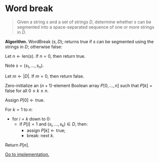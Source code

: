 # Word break

> Given a string $s$ and a set of strings $D$, determine whether $s$ can be
> segmented into a space-separated sequence of one or more strings in $D$.

**Algorithm.** WordBreak $(s,D)$; returns $\text{true}$ if $s$ can be segmented
using the strings in $D$; otherwise $\text{false}$:

Let $n\leftarrow\text{len}(s)$. If $n=0$, then return $\text{true}$.

Note $s=(s_1,\dots,s_n)$.

Let $m\leftarrow|D|$. If $m=0$, then return $\text{false}$.

Zero-initialize an $(n+1)$-element Boolean array $P[0,\dots,n]$ such that
$P[k]=\text{false}$ for all $0\leq k\leq n$.

Assign $P[0]\leftarrow\text{true}$.

For $k=1$ to $n$:

- for $i=k$ down to $0$:
  - if $P[i]=1$ and $(s_i,\dots,s_k)\in D$, then:
    - assign $P[k]\leftarrow\text{true}$;
    - break: next $k$.

Return $P[n]$.

[Go to implementation.](../../src/dynamic_programming/lc0139_word_break.c)
